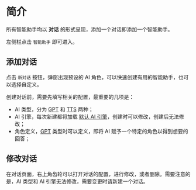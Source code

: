 # 简介

所有智能助手均以 **对话** 的形式呈现，添加一个对话即添加一个智能助手。

左侧栏点击 `智能助手` 即可进入。

## 添加对话

点击 `新对话` 按钮，弹窗出现预设的 AI 角色，可以快速创建有用的智能助手，也可以选择自定义。

创建对话前，需要先填写相关的配置，最重要的几项是：

- AI 类型，分为 [GPT](./gpt-conversation.md) 和 [TTS](./tts-conversation.md) 两种；
- AI 引擎，每次新建都将加载 [默认 AI 引擎](./settings.md#默认-ai-引擎)，创建时可以修改，创建后无法修改；
- 角色定义，[GPT](./tts-conversation.md) 类型时可以定义，即将 AI 赋予一个特定的角色以得到想要的回答；

## 修改对话

在对话页面，右上角齿轮可以打开对话的配置，进行修改，或者删除。需要注意的是，AI 类型和 AI 引擎无法修改，需要变更时请新建一个对话。
